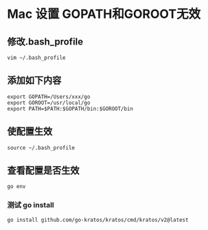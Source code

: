 # Mac 设置 GOPATH和GOROOT无效
## 修改.bash_profile
```
vim ~/.bash_profile
```
## 添加如下内容
```
export GOPATH=/Users/xxx/go
export GOROOT=/usr/local/go
export PATH=$PATH:$GOPATH/bin:$GOROOT/bin
```
## 使配置生效
```
source ~/.bash_profile
```
## 查看配置是否生效
```
go env
```
### 测试 go install
```
go install github.com/go-kratos/kratos/cmd/kratos/v2@latest
```